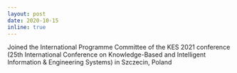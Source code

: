 ```yaml
---
layout: post
date: 2020-10-15
inline: true
---
```


Joined the International Programme Committee of the KES 2021 conference (25th International Conference on Knowledge-Based and Intelligent Information & Engineering Systems) in Szczecin, Poland
